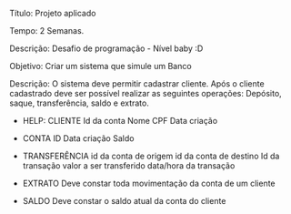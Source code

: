 Título: Projeto aplicado 

Tempo: 2 Semanas.

Descrição: Desafio de programação - Nível baby :D

Objetivo: Criar um sistema que simule um Banco

Descrição: O sistema deve permitir cadastrar cliente. Após o cliente cadastrado deve ser possível realizar as seguintes operações: Depósito, saque, transferência, saldo e extrato.

- HELP: CLIENTE Id da conta Nome CPF Data criação

- CONTA ID Data criação Saldo

- TRANSFERÊNCIA id da conta de origem id da conta de destino Id da transação valor a ser transferido data/hora da transação

- EXTRATO Deve constar toda movimentação da conta de um cliente

- SALDO Deve constar o saldo atual da conta do cliente
